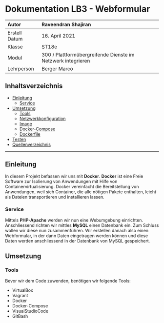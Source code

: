 # Dokumentation LB3 - Webformular
| Autor         | Raveendran Shajiran                                          |
|:--------------|:-------------------------------------------------------------|
| Erstell Datum | 16. April 2021                                               |
| Klasse        | ST18e                                                        |
| Modul         | 300 / Plattformübergreifende Dienste im Netzwerk integrieren | 
| Lehrperson    | Berger Marco                                                 |


## Inhaltsverzeichnis
- [Einleitung](#einleitung)
    - [Service](#service)
- [Umsetzung](#umsetzung)
    - [Tools](#tools)
    - [Netzwerkkonfiguration](#netzwerkkonfiguration)
    - [Image](#image)
    - [Docker-Compose](#dockercompose)
    - [Dockerfile](#dockerfile)
- [Testen](#testen)
- [Quellenverzeichnis](#quellenverzeichnis)
-----------------

<a name="einleitung"></a>
## Einleitung
In diesem Projekt befassen wir uns mit **Docker**. **Docker** ist eine Freie Software zur Isolierung von Anwendungen mit Hilfe von Containervirtualisierung. Docker vereinfacht die Bereitstellung von Anwendungen, weil sich Container, die alle nötigen Pakete enthalten, leicht als Dateien transportieren und installieren lassen. 

<a name="service"></a>
### Service
Mittels **PHP-Apache** werden wir nun eine Webumgebung einrichten. Anschliessend richten wir mittles **MySQL** einen Datenbank ein. Zum Schluss wollen wir diese nun zusammenführen. Wir erstellen danach also einen Webformular, in der dann Daten eingetragen werden können und diese Daten werden anschliessend in der Datenbank von MySQL gespeichert. 

<a name="umsetzung"></a>
## Umsetzung
<a name="tools"></a>
### Tools
Bevor wir dem Code zuwenden, benötigen wir folgende Tools:
- VirtualBox
- Vagrant
- Docker
- Docker-Compose
- VisualStudioCode
- GitBash
